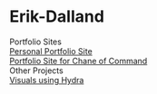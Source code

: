 # Erik-Dalland
Portfolio Sites
<br>
[Personal Portfolio Site](https://eldalland.github.io/portfolio-site/)
<br>
[Portfolio Site for Chane of Command](https://chaneofcommand.com)
<br>
Other Projects
<br>
[Visuals using Hydra](https://www.youtube.com/watch?v=9WClqQrrZvo&ab_channel=ErikDalland)
<br>
